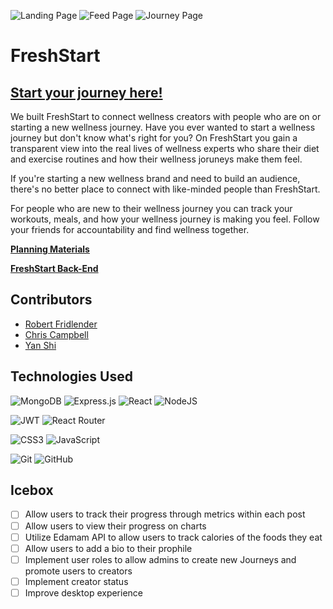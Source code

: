 ![Landing Page](./src/assets/screenshots/landing.png)
![Feed Page](./src/assets/screenshots/feed.png)
![Journey Page](./src/assets/screenshots/journey.png)

# FreshStart

## [Start your journey here!](https://startfresh.netlify.app/)

We built FreshStart to connect wellness creators with people who are on or starting a new wellness journey. Have you ever wanted to start a wellness journey but don't know what's right for you? On FreshStart you gain a transparent view into the real lives of wellness experts who share their diet and exercise routines and how their wellness joruneys make them feel.

If you're starting a new wellness brand and need to build an audience, there's no better place to connect with like-minded people than FreshStart.

For people who are new to their wellness journey you can track your workouts, meals, and how your wellness journey is making you feel. Follow your friends for accountability and find wellness together.

**[Planning Materials](https://trello.com/b/1Rmggolj/freshstart-project-plan)**

**[FreshStart Back-End](https://github.com/robfrid06/fresh-start-back-end/tree/profiles-router)**

## Contributors

- [Robert Fridlender](https://github.com/robfrid06)
- [Chris Campbell](https://github.com/ChrisCampbell1)
- [Yan Shi](https://github.com/leonshiyan)

## Technologies Used

![MongoDB](https://img.shields.io/badge/MongoDB-%234ea94b.svg?style=for-the-badge&logo=mongodb&logoColor=white)
![Express.js](https://img.shields.io/badge/express.js-%23404d59.svg?style=for-the-badge&logo=express&logoColor=%2361DAFB)
![React](https://img.shields.io/badge/react-%2320232a.svg?style=for-the-badge&logo=react&logoColor=%2361DAFB)
![NodeJS](https://img.shields.io/badge/node.js-6DA55F?style=for-the-badge&logo=node.js&logoColor=white)

![JWT](https://img.shields.io/badge/JWT-black?style=for-the-badge&logo=JSON%20web%20tokens)
![React Router](https://img.shields.io/badge/React_Router-CA4245?style=for-the-badge&logo=react-router&logoColor=white)

![CSS3](https://img.shields.io/badge/css3-%231572B6.svg?style=for-the-badge&logo=css3&logoColor=white)
![JavaScript](https://img.shields.io/badge/javascript-%23323330.svg?style=for-the-badge&logo=javascript&logoColor=%23F7DF1E)

![Git](https://img.shields.io/badge/git-%23F05033.svg?style=for-the-badge&logo=git&logoColor=white)
![GitHub](https://img.shields.io/badge/github-%23121011.svg?style=for-the-badge&logo=github&logoColor=white)


## Icebox

- [ ] Allow users to track their progress through metrics within each post
- [ ] Allow users to view their progress on charts
- [ ] Utilize Edamam API to allow users to track calories of the foods they eat
- [ ] Allow users to add a bio to their prophile
- [ ] Implement user roles to allow admins to create new Journeys and promote users to creators
- [ ] Implement creator status
- [ ] Improve desktop experience
